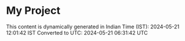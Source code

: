 # My Project

This content is dynamically generated in Indian Time (IST): 2024-05-21 12:01:42 IST
Converted to UTC: 2024-05-21 06:31:42 UTC
